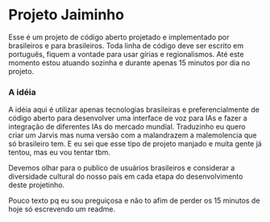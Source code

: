 # Projeto Jaiminho

Esse é um projeto de código aberto projetado e implementado por brasileiros e para brasileiros. Toda linha de código deve ser escrito em português, fiquem a vontade para usar gírias e regionalismos.
Até este momento estou atuando sozinha e durante apenas 15 minutos por dia no projeto.

### A idéia

A idéia aqui é utilizar apenas tecnologias brasileiras e preferencialmente de código aberto para desenvolver uma interface de voz para IAs e fazer a integração de diferentes IAs do mercado mundial. Traduzinho eu quero criar um Jarvis mas numa versão com a malandrazem a malemolencia que só brasileiro tem. E eu sei que esse tipo de projeto manjado e muita gente já tentou, mas eu vou tentar tbm.

Devemos olhar para o publico de usuários brasileiros e considerar a diversidade cultural do nosso país em cada etapa do desenvolvimento deste projetinho.

Pouco texto pq eu sou preguiçosa e não to afim de perder os 15 minutos de hoje só escrevendo um readme.
